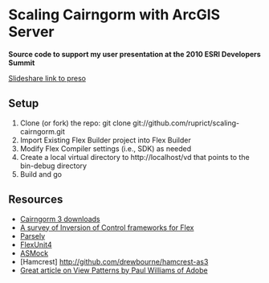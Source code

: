 # Scaling Cairngorm with ArcGIS Server
__Source code to support my user presentation at the 2010 ESRI Developers Summit__

[Slideshare link to preso](http://slideshare.net/ruprict/scaling-cairngorms)

## Setup
1. Clone (or fork) the repo: git clone git://github.com/ruprict/scaling-cairngorm.git
2. Import Existing Flex Builder project into Flex Builder
3. Modify Flex Compiler settings (i.e., SDK) as needed
4. Create a local virtual directory to http://localhost/vd that points to the bin-debug directory
5. Build and go

## Resources
* [Cairngorm 3 downloads](http://opensource.adobe.com/wiki/display/cairngorm/Cairngorm+Libraries)
* [A survey of Inversion of Control frameworks for Flex](http://www.adobe.com/devnet/flex/articles/ioc_frameworks.html)
* [Parsely](http://www.spicefactory.org/parsely)
* [FlexUnit4](http://opensource.adobe.com/wiki/display/flexunit/FlexUnit)
* [ASMock](http://asmock.sourceforge.net/)
* [Hamcrest] http://github.com/drewbourne/hamcrest-as3
* [Great article on View Patterns by Paul Williams of Adobe](http://blogs.adobe.com/paulw/archives/2007/09/presentation_pa.html)


